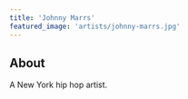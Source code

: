 ```yaml
---
title: 'Johnny Marrs'
featured_image: 'artists/johnny-marrs.jpg'
---
```


## About

A New York hip hop artist.
